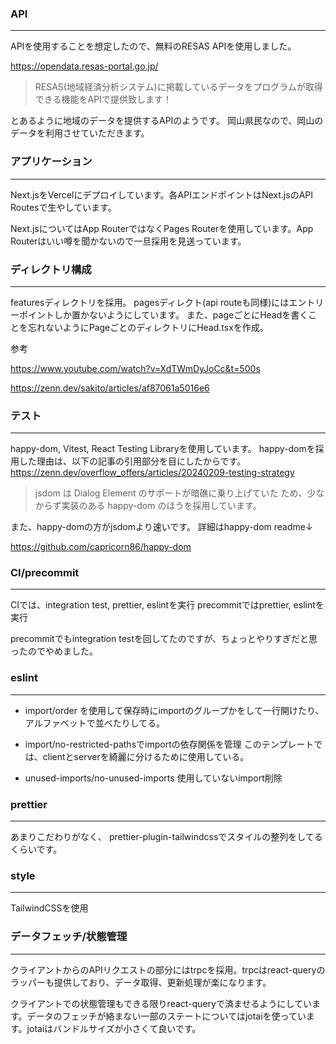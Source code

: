 ### API

---

APIを使用することを想定したので、無料のRESAS APIを使用しました。

https://opendata.resas-portal.go.jp/

> RESAS(地域経済分析システム)に掲載しているデータをプログラムが取得できる機能をAPIで提供致します！

とあるように地域のデータを提供するAPIのようです。
岡山県民なので、岡山のデータを利用させていただきます。

### アプリケーション

---

Next.jsをVercelにデプロイしています。各APIエンドポイントはNext.jsのAPI Routesで生やしています。

Next.jsについてはApp RouterではなくPages Routerを使用しています。App Routerはいい噂を聞かないので一旦採用を見送っています。

### ディレクトリ構成

---

featuresディレクトリを採用。
pagesディレクト(api routeも同様)にはエントリーポイントしか置かないようにしています。
また、pageごとにHeadを書くことを忘れないようにPageごとのディレクトリにHead.tsxを作成。

参考

https://www.youtube.com/watch?v=XdTWmDyJoCc&t=500s

https://zenn.dev/sakito/articles/af87061a5016e6

### テスト
---

happy-dom, Vitest, React Testing Libraryを使用しています。
happy-domを採用した理由は、以下の記事の引用部分を目にしたからです。
https://zenn.dev/overflow_offers/articles/20240209-testing-strategy

> jsdom は Dialog Element のサポートが暗礁に乗り上げていた ため、少なからず実装のある happy-dom のほうを採用しています。

また、happy-domの方がjsdomより速いです。
詳細はhappy-dom readme↓

https://github.com/capricorn86/happy-dom

### CI/precommit

---

CIでは、integration test, prettier, eslintを実行
precommitではprettier, eslintを実行

precommitでもintegration testを回してたのですが、ちょっとやりすぎだと思ったのでやめました。

### eslint
---
- import/order
を使用して保存時にimportのグループかをして一行開けたり、アルファベットで並べたりしてる。

- import/no-restricted-pathsでimportの依存関係を管理
このテンプレートでは、clientとserverを綺麗に分けるために使用している。

- unused-imports/no-unused-imports
使用していないimport削除
### prettier
---
あまりこだわりがなく、
prettier-plugin-tailwindcssでスタイルの整列をしてるくらいです。
### style
---
TailwindCSSを使用
### データフェッチ/状態管理
---
クライアントからのAPIリクエストの部分にはtrpcを採用。trpcはreact-queryのラッパーも提供しており、データ取得、更新処理が楽になります。

クライアントでの状態管理もできる限りreact-queryで済ませるようにしています。データのフェッチが絡まない一部のステートについてはjotaiを使っています。jotaiはバンドルサイズが小さくて良いです。

